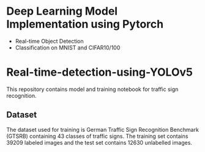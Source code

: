 # Deep Learning Model Implementation using Pytorch
* Real-time Object Detection
* Classification on MNIST and CIFAR10/100



# Real-time-detection-using-YOLOv5

This repository contains model and training notebook for traffic sign recognition. 

## Dataset 

The dataset used for training is German Traffic Sign Recognition Benchmark (GTSRB) containing 43 classes of traffic signs. The training set contains 39209 labeled images and the test set contains 12630 unlabelled images.
